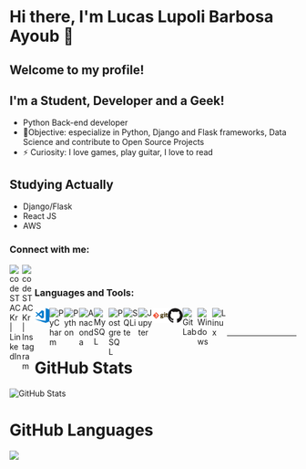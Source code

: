 # Hi there, I'm Lucas Lupoli Barbosa Ayoub 👋 

## Welcome to my profile!

## I'm a Student, Developer and a Geek!

- Python Back-end developer
- 🥇Objective: especialize in Python, Django and Flask frameworks, Data Science and contribute to Open Source Projects
- ⚡ Curiosity: I love games, play guitar, I love to read

## Studying Actually

- Django/Flask
- React JS
- AWS


### Connect with me:

[<img align="left" alt="codeSTACKr | LinkedIn" width="22px" src="https://cdn.jsdelivr.net/npm/simple-icons@v3/icons/linkedin.svg" />][linkedin]
[<img align="left" alt="codeSTACKr | Instagram" width="22px" src="https://cdn.jsdelivr.net/npm/simple-icons@v3/icons/instagram.svg" />][instagram]

<br />

### Languages and Tools:

<img align="left" alt="Visual Studio Code" width="26px" src="https://raw.githubusercontent.com/github/explore/80688e429a7d4ef2fca1e82350fe8e3517d3494d/topics/visual-studio-code/visual-studio-code.png" />
<img align="left" alt="PyCharm" width="26px" src="https://simpleicons.org/icons/pycharm.svg"/>
<img align="left" alt="Python" width="26px" src="https://simpleicons.org/icons/python.svg"/>
<img align="left" alt="Anaconda" width="26px" src="https://simpleicons.org/icons/anaconda.svg"/>
<img align="left" alt="MySQL" width="26px" src="https://simpleicons.org/icons/mysql.svg"/>
<img align="left" alt="PostgreSQL" width="26px" src="https://simpleicons.org/icons/postgresql.svg"/>
<img align="left" alt="SQLite" width="26px" src="https://simpleicons.org/icons/sqlite.svg"/>
<img align="left" alt="Jupyter" width="26px" src="https://simpleicons.org/icons/jupyter.svg"/>
<img align="left" alt="Git" width="26px" src="https://raw.githubusercontent.com/github/explore/80688e429a7d4ef2fca1e82350fe8e3517d3494d/topics/git/git.png" />
<img align="left" alt="GitHub" width="26px" src="https://raw.githubusercontent.com/github/explore/78df643247d429f6cc873026c0622819ad797942/topics/github/github.png" />
<img align="left" alt="GitLab" width="26px" src="https://simpleicons.org/icons/gitlab.svg"/>
<img align="left" alt="Windows" width="26px" src="https://simpleicons.org/icons/windows.svg"/>
<img align="left" alt="Linux" width="26px" src="https://simpleicons.org/icons/linux.svg"/>

<br />
<br />

---

<h1>GitHub Stats</h1>
<p><img src="https://github-readme-stats.vercel.app/api?username=LucasAyoub&amp;show_icons=true" alt="GitHub Stats"></p>

<h1>GitHub Languages</h1>
<p><img align="left" src="https://github-readme-stats.vercel.app/api/top-langs/?username=LucasAyoub&layout=compact&hide=html" /></p>

[instagram]: https://www.instagram.com/luc.ayoub/?hl=pt-br
[linkedin]: https://www.linkedin.com/in/lucas-ayoub-549a72201/

